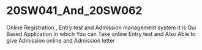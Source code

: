 # 20SW041_And_20SW062
 Online Registration , Entry test and Admission management system it is Gui Based Application In which You can Take online Entry test  and Also Able to give Admission online and Admission letter   
